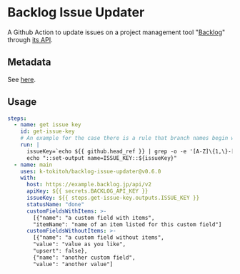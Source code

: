 # Backlog Issue Updater

A Github Action to update issues on a project management tool "[Backlog](https://backlog.com/)" through [its API](https://developer.nulab.com/docs/backlog).

## Metadata

See [here](https://github.com/k-tokitoh/backlog-issue-updater/blob/master/action.yml).

## Usage

```yml
steps:
  - name: get issue key
    id: get-issue-key
    # An example for the case there is a rule that branch names begin with its corresponding issue key.
    run: |
      issueKey=`echo ${{ github.head_ref }} | grep -o -e '[A-Z]\{1,\}-[0-9]\{1,\}'`
      echo "::set-output name=ISSUE_KEY::${issueKey}"
  - name: main
    uses: k-tokitoh/backlog-issue-updater@v0.6.0
    with:
      host: https://example.backlog.jp/api/v2
      apiKey: ${{ secrets.BACKLOG_API_KEY }}
      issueKey: ${{ steps.get-issue-key.outputs.ISSUE_KEY }}
      statusName: "done"
      customFieldsWithItems: >-
        [{"name": "a custom field with items",
        "itemName": "name of an item listed for this custom field"]
      customFieldsWithoutItems: >-
        [{"name": "a custom field without items",
        "value": "value as you like",
        "upsert": false},
        {"name": "another custom field",
        "value": "another value"]
```
